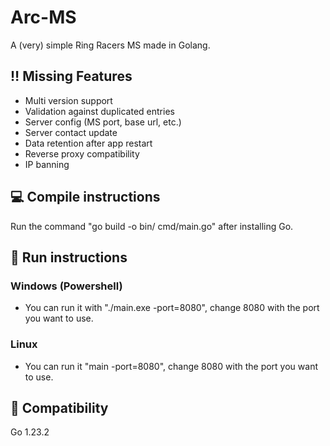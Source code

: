 # Arc-MS
A (very) simple Ring Racers MS made in Golang. 

## ‼️ Missing Features
- Multi version support
- Validation against duplicated entries
- Server config (MS port, base url, etc.)
- Server contact update
- Data retention after app restart
- Reverse proxy compatibility
- IP banning

## 💻 Compile instructions
Run the command "go build -o bin/ cmd/main.go" after installing Go.

## 🔌 Run instructions
### Windows (Powershell)
- You can run it with "./main.exe -port=8080", change 8080 with the port you want to use.

### Linux
- You can run it "main -port=8080", change 8080 with the port you want to use.

## 🔭 Compatibility
Go 1.23.2